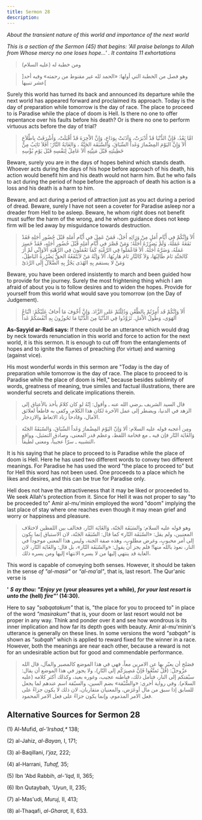 ```yaml
---
title: Sermon 28
description: 
---
```


*About the transient nature of this world and importance of the next
world*

*This is a section of the Sermon (45) that begins: 'All praise belongs
to Allah from Whose mercy no one loses hope...' . It contains 11
exhortations*

> ومن خطبة له (عليه السلام)

> \]وهو فصل من الخطبة التي أولها: «الحمد لله غير مقنوط من رحمته» وفيه
> أحد عشر تنبيها\[

Surely this world has turned its back and announced its departure while
the next world has appeared forward and proclaimed its approach. Today
is the day of preparation while tomorrow is the day of race. The place
to proceed to is Paradise while the place of doom is Hell. Is there no
one to offer repentance over his faults before his death? Or is there no
one to perform virtuous acts before the day of trial?

> امَّا بَعْدُ، فَإِنَّ الدُّنْيَا قَدْ أَدْبَرَتْ، وَآذَنَتْ بِوَدَاعٍ، وَإِنَّ الاْخِرَةَ قَدْ أَقْبَلَتْ، وَأَشْرَفَتْ
> بِاطِّلاَعٍ أَلاَ وَإِنَّ اليَوْمَ المِضْمارَ وَغَداً السِّبَاقَ، وَالسَّبَقَة الجَنَّةُ ، وَالغَايَةُ
> النَّارُ؛ أَفَلاَ تَائِبٌ مِنْ خَطِيئَتِهِ قَبْلَ مَنِيَّتِهِ أَلاَ عَامِلٌ لِنَفْسِهِ قَبْلَ يَوْمِ بُؤْسِهِ

Beware, surely you are in the days of hopes behind which stands death.
Whoever acts during the days of his hope before approach of his death,
his action would benefit him and his death would not harm him. But he
who fails to act during the period of hope before the approach of death
his action is a loss and his death is a harm to him.

Beware, and act during a period of attraction just as you act during a
period of dread. Beware, surely I have not seen a coveter for Paradise
asleep nor a dreader from Hell to be asleep. Beware, he whom right does
not benefit must suffer the harm of the wrong, and he whom guidance does
not keep firm will be led away by misguidance towards destruction.

> أَلاَ وَإِنَّكُمْ في أَيَّامِ أَمَلٍ مِنْ وَرَائِهِ أَجَلٌ، فَمَنْ عَمِلَ في أَيَّامِ أَمَلهِ قَبْلَ حُضُورِ أَجَلِهِ
> فَقَدْ نَفَعَهُ عَمَلُهُ، وَلَمْ يَضرُرْهُ أَجَلُهُ؛ وَمَنْ قَصَّرَ في أَيَّامِ أَمَلِهِ قَبْلَ حُضُورِ أَجَلِهِ، فَقَدْ
> خَسِرَ عَمَلَهُ، وَضَرَّهُ أَجَلُهُ. أَلاَ فَاعْمَلُوا فِي الرَّغْبَةِ كَمَا تَعْمَلُونَ فِي الرَّهْبَةِ
> أَلاَوَإِنِّي لَمْ أَرَ كَالجَنَّةِ نَامَ طَالِبُهَا، وَلاَ كَالنَّارِ نَامَ هَارِبُهَا، أَلاَ وَإنَّهُ مَنْ
> لاَيَنْفَعُهُ الحقُّ يَضْرُرهُ البَاطِلُ، وَمَنْ لا يستقم بِهِ الهُدَى يَجُرُّ بِهِ الضَّلاَلُ إِلَى
> الرَّدَىْ

Beware, you have been ordered insistently to march and been guided how
to provide for the journey. Surely the most frightening thing which I am
afraid of about you is to follow desires and to widen the hopes. Provide
for yourself from this world what would save you tomorrow (on the Day of
Judgement).

> أَلاَ وَإِنَّكُمْ قَد أُمِرْتُمْ بِالظَّعْنِ وَدُلِلْتُمْ عَلى الزَّادَ. وَإِنَّ أَخْوَفَ مَا أَخافُ عَلَيْكُمُ:
> اتِّبَاعُ الهَوَى، وَطُولُ الاْمَلِ. تَزَوَّدُوا فِي الدُّنْيَا مِنَ الدُّنْيَا مَا تَحُوزُونَ بِهِ
> أَنْفُسَكُمْ غَداً

**As-Sayyid ar-Radi says:** If there could be an utterance which would
drag by neck towards renunciation in this world and force to action for
the next world, it is this sermon. It is enough to cut off from the
entanglements of hopes and to ignite the flames of preaching (for
virtue) and warning (against vice).

His most wonderful words in this sermon are "Today is the day of
preparation while tomorrow is the day of race. The place to proceed to
is Paradise while the place of doom is Hell," because besides sublimity
of words, greatness of meaning, true similes and factual illustrations,
there are wonderful secrets and delicate implications therein.

> قال السيد الشريف ـرضي الله عنه ـ وأقول: إنّهُ لو كان كلامٌ يأخذ بالأعناق
> إلى الزهد في الدنيا، ويضطر إلى عمل الآخرة لكان هذا الكلام، وكفى به
> قاطعاً لعلائق الآمال، وقادحاً زناد الاتعاظ والازدجار.

> ومِن أعجبه قوله عليه السلام: ألا وَإنّ اليَوْمَ المِضْمارَ وَغَداً السِّبَاقَ، وَالسّبَقَةُ
> الجَنّة وَالغَايَة النّار فإن فيه ـ مع فخامة اللفظ، وعظم قدر المعنى، وصادق
> التمثيل، وواقع التشبيه ـ سرّاً عجيباً، ومعنى لطيفاً،

It is his saying that he place to proceed to is Paradise while the place
of doom is Hell. Here he has used two different words to convey two
different meanings. For Paradise he has used the word "the place to
proceed to" but for Hell this word has not been used. One proceeds to a
place which he likes and desires, and this can be true for Paradise
only.

Hell does not have the attractiveness that it may be liked or proceeded
to. We seek Allah's protection from it. Since for Hell it was not proper
to say "to be proceeded to" Amir al-mu'minin employed the word "doom"
implying the last place of stay where one reaches even though it may
mean grief and worry or happiness and pleasure.

> وهو قوله عليه السلام: والسَبَقَة الجَنّة، وَالغَايَة النّار، فخالف بين اللفظين
> لاختلاف المعنيين، ولم يقل: «السّبَقَة النّار» كما قال: السّبَقَة الجَنّة، لان
> الاستباق إنما يكون إلى أمر محبوبٍ، وغرض مطلوبٍ، وهذه صفة الجنة، وليس هذا
> المعنى موجوداً في النار، نعوذ بالله منها! فلم يجز أن يقول: «والسّبَقَة
> النّار»، بل قال: والغَايَة النّار، لان الغاية قد ينتهي إليها من لا يسره
> الانتهاء إليها ومن يسره ذلك،

This word is capable of conveying both senses. However, it should be
taken in the sense *of "al-masir"* or *"al-ma'al"*, that is, last
resort. The Qur'anic verse is

**'** ***S*** ***ay thou: "Enjoy ye*** **(your pleasures yet a while),**
***for your last resort is unto the*** **(hell)** ***fire"'***
**(14:30).**

Here to say *"sabqatakum"* that is, "the place for you to proceed to" in
place of the word *"masirakum"* that is, your doom or last resort would
not be proper in any way. Think and ponder over it and see how wondrous
is its inner implication and how far its depth goes with beauty. Amir
al-mu'minin's utterance is generally on these lines. In some versions
the word *"sabqah"* is shown as *"subqah"* which is applied to reward
fixed for the winner in a race. However, both the meanings are near each
other, because a reward is not for an undesirable action but for good
and commendable performance.

> فصَلح أن يعبّر بها عن الامرين معاً، فهي في هذا الموضع كالمصير والمآل، قال
> الله عزّوجلّ: (قُلْ تَمتَّعُوا فَإنَّ مَصِيرَكُم إلى النّارِ)، ولا يجوز في هذا الموضع
> أن يقال: سبْقتكم إلى النار، فتأمل ذلك، فباطنه عجيب، وغوره بعيد، وكذلك
> أكثر كلامه (عليه السلام). وفي رواية أخرى: «والسُّبْقة» بضم السين، والسبّقة
> اسم عندهم لما يجعل للسابق إذا سبق من مال أوعَرَض، والمعنيان متقاربان،
> لان ذلك لا يكون جزاءً على فعل الامر المذموم، وإنما يكون جزاءً على فعل
> الامر المحمود.

## Alternative Sources for Sermon 28

\(1\) Al-Mufid, *al-\'Irshad,\** 138;

\(2\) al-Jahiz, *al-Bayan,* I, 171;

\(3\) al-Baqillani, *I'jaz,* 222;

\(4\) al-Harrani, *Tuhaf,* 35;

\(5\) Ibn 'Abd Rabbih, *al-'Iqd,* II, 365;

\(6\) Ibn Qutaybah, *'Uyun*, II, 235;

\(7\) al-Mas'udi, *Muruj,* II, 413;

\(8\) al-Thaqafi, *al-Gharat,* II, 633.
